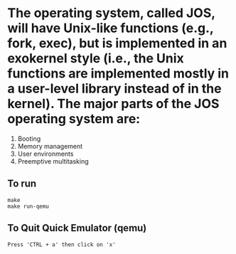 # The operating system, called JOS, will have Unix-like functions (e.g., fork, exec), but is implemented in an exokernel style (i.e., the Unix functions are implemented mostly in a user-level library instead of in the kernel). The major parts of the JOS operating system are:

1. Booting
2. Memory management
3. User environments
4. Preemptive multitasking

## To run

```make```<br>
```make run-qemu```

## To Quit Quick Emulator (qemu)
``` Press 'CTRL + a' then click on 'x' ```
